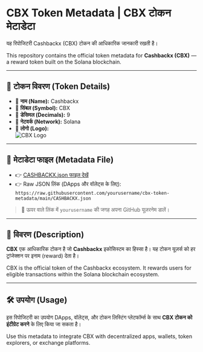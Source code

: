 # CBX Token Metadata | CBX टोकन मेटाडेटा

यह रिपोजिटरी Cashbackx (CBX) टोकन की आधिकारिक जानकारी रखती है।

This repository contains the official token metadata for **Cashbackx (CBX)** — a reward token built on the Solana blockchain.

---

## 📌 टोकन विवरण (Token Details)

- 🔹 **नाम (Name):** Cashbackx  
- 🔹 **सिंबल (Symbol):** CBX  
- 🔹 **डेसिमल (Decimals):** 9  
- 🔹 **नेटवर्क (Network):** Solana  
- 🔹 **लोगो (Logo):**  
  ![CBX Logo](https://gateway.pinata.cloud/ipfs/bafybeiaunol3s4dl7qvk2je5jie6dtcaxpkwmjcsv4i57zeeyqgmxlx5mq)

---

## 📂 मेटाडेटा फाइल (Metadata File)

- 👉 [CASHBACKX.json फाइल देखें](./CASHBACKX.json)
- 👉 Raw JSON लिंक (DApps और वॉलेट्स के लिए):  
  `https://raw.githubusercontent.com/yourusername/cbx-token-metadata/main/CASHBACKX.json`

> 🔁 ऊपर वाले लिंक में `yourusername` की जगह अपना GitHub यूज़रनेम डालें।

---

## 🧾 विवरण (Description)

**CBX** एक आधिकारिक टोकन है जो **Cashbackx** इकोसिस्टम का हिस्सा है। यह टोकन यूज़र्स को हर ट्रांजेक्शन पर इनाम (reward) देता है।

CBX is the official token of the Cashbackx ecosystem. It rewards users for eligible transactions within the Solana blockchain ecosystem.

---

## 🛠️ उपयोग (Usage)

इस रिपोजिटरी का उपयोग DApps, वॉलेट्स, और टोकन लिस्टिंग प्लेटफॉर्म्स के साथ **CBX टोकन को इंटीग्रेट करने** के लिए किया जा सकता है।

Use this metadata to integrate CBX with decentralized apps, wallets, token explorers, or exchange platforms.
